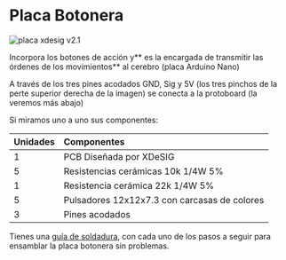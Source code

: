 # Placa Botonera

![placa xdesig v2.1](https://pablorubma.cc/wp-content/uploads/Placa-XDeSIG-e1522574547937-215x200.jpg)

Incorpora los botones de acción y** es la encargada de transmitir las órdenes de los movimientos** al cerebro \(placa Arduino Nano\)

A través de los tres pines acodados GND, Sig y 5V \(los tres pinchos de la perte superior derecha de la imagen\) se conecta a la protoboard \(la veremos más abajo\)

Si miramos uno a uno sus componentes:

| Unidades | Componentes |
| :--- | :--- |
| 1 | PCB Diseñada por XDeSIG |
| 5 | Resistencias cerámicas 10k 1/4W 5% |
| 1 | Resistencia cerámica 22k 1/4W 5% |
| 5 | Pulsadores 12x12x7.3 con carcasas de colores |
| 3 | Pines acodados |

Tienes una [guía de soldadura](https://pablorubma.cc/soldadura-botonera-escornabot-version-diy/), con cada uno de los pasos a seguir para ensamblar la placa botonera sin problemas.

